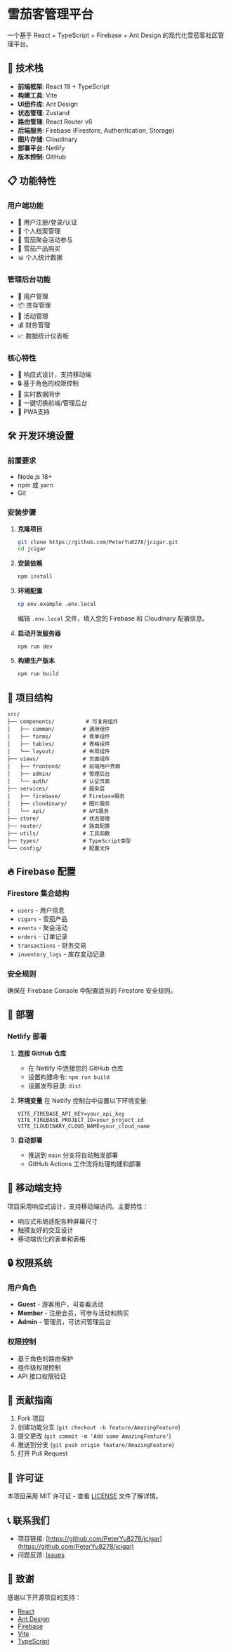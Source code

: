 # 雪茄客管理平台

一个基于 React + TypeScript + Firebase + Ant Design 的现代化雪茄客社区管理平台。

## 🚀 技术栈

- **前端框架**: React 18 + TypeScript
- **构建工具**: Vite
- **UI组件库**: Ant Design
- **状态管理**: Zustand
- **路由管理**: React Router v6
- **后端服务**: Firebase (Firestore, Authentication, Storage)
- **图片存储**: Cloudinary
- **部署平台**: Netlify
- **版本控制**: GitHub

## 📋 功能特性

### 用户端功能
- 🔐 用户注册/登录/认证
- 👤 个人档案管理
- 🎯 雪茄聚会活动参与
- 🛒 雪茄产品购买
- 📊 个人统计数据

### 管理后台功能
- 👥 用户管理
- 📦 库存管理
- 🎪 活动管理
- 💰 财务管理
- 📈 数据统计仪表板

### 核心特性
- 🎨 响应式设计，支持移动端
- 🔒 基于角色的权限控制
- 🔄 实时数据同步
- 🚀 一键切换前端/管理后台
- 📱 PWA支持

## 🛠️ 开发环境设置

### 前置要求
- Node.js 18+
- npm 或 yarn
- Git

### 安装步骤

1. **克隆项目**
   ```bash
   git clone https://github.com/PeterYu8278/jcigar.git
   cd jcigar
   ```

2. **安装依赖**
   ```bash
   npm install
   ```

3. **环境配置**
   ```bash
   cp env.example .env.local
   ```
   
   编辑 `.env.local` 文件，填入您的 Firebase 和 Cloudinary 配置信息。

4. **启动开发服务器**
   ```bash
   npm run dev
   ```

5. **构建生产版本**
   ```bash
   npm run build
   ```

## 🔧 项目结构

```
src/
├── components/          # 可复用组件
│   ├── common/         # 通用组件
│   ├── forms/          # 表单组件
│   ├── tables/         # 表格组件
│   └── layout/         # 布局组件
├── views/              # 页面组件
│   ├── frontend/       # 前端用户界面
│   ├── admin/          # 管理后台
│   └── auth/           # 认证页面
├── services/           # 服务层
│   ├── firebase/       # Firebase服务
│   ├── cloudinary/     # 图片服务
│   └── api/            # API服务
├── store/              # 状态管理
├── router/             # 路由配置
├── utils/              # 工具函数
├── types/              # TypeScript类型
└── config/             # 配置文件
```

## 🔥 Firebase 配置

### Firestore 集合结构
- `users` - 用户信息
- `cigars` - 雪茄产品
- `events` - 聚会活动
- `orders` - 订单记录
- `transactions` - 财务交易
- `inventory_logs` - 库存变动记录

### 安全规则
确保在 Firebase Console 中配置适当的 Firestore 安全规则。

## 🚀 部署

### Netlify 部署

1. **连接 GitHub 仓库**
   - 在 Netlify 中连接您的 GitHub 仓库
   - 设置构建命令: `npm run build`
   - 设置发布目录: `dist`

2. **环境变量**
   在 Netlify 控制台中设置以下环境变量:
   ```
   VITE_FIREBASE_API_KEY=your_api_key
   VITE_FIREBASE_PROJECT_ID=your_project_id
   VITE_CLOUDINARY_CLOUD_NAME=your_cloud_name
   ```

3. **自动部署**
   - 推送到 `main` 分支将自动触发部署
   - GitHub Actions 工作流将处理构建和部署

## 📱 移动端支持

项目采用响应式设计，支持移动端访问。主要特性：
- 响应式布局适配各种屏幕尺寸
- 触摸友好的交互设计
- 移动端优化的表单和表格

## 🔒 权限系统

### 用户角色
- **Guest** - 游客用户，可查看活动
- **Member** - 注册会员，可参与活动和购买
- **Admin** - 管理员，可访问管理后台

### 权限控制
- 基于角色的路由保护
- 组件级权限控制
- API 接口权限验证

## 🤝 贡献指南

1. Fork 项目
2. 创建功能分支 (`git checkout -b feature/AmazingFeature`)
3. 提交更改 (`git commit -m 'Add some AmazingFeature'`)
4. 推送到分支 (`git push origin feature/AmazingFeature`)
5. 打开 Pull Request

## 📄 许可证

本项目采用 MIT 许可证 - 查看 [LICENSE](LICENSE) 文件了解详情。

## 📞 联系我们

- 项目链接: [https://github.com/PeterYu8278/jcigar](https://github.com/PeterYu8278/jcigar)
- 问题反馈: [Issues](https://github.com/PeterYu8278/jcigar/issues)

## 🙏 致谢

感谢以下开源项目的支持：
- [React](https://reactjs.org/)
- [Ant Design](https://ant.design/)
- [Firebase](https://firebase.google.com/)
- [Vite](https://vitejs.dev/)
- [TypeScript](https://www.typescriptlang.org/)
